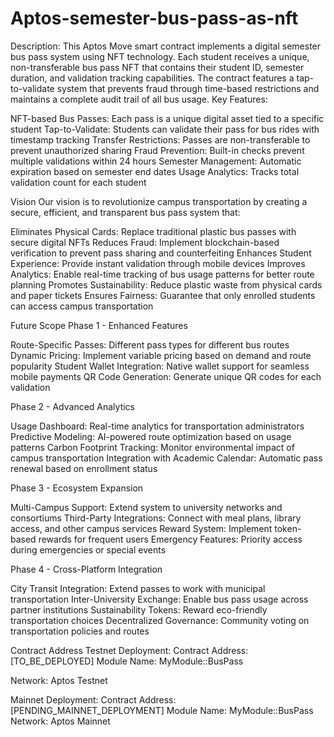 # Aptos-semester-bus-pass-as-nft
Description:
This Aptos Move smart contract implements a digital semester bus pass system using NFT technology. Each student receives a unique, non-transferable bus pass NFT that contains their student ID, semester duration, and validation tracking capabilities. The contract features a tap-to-validate system that prevents fraud through time-based restrictions and maintains a complete audit trail of all bus usage.
Key Features:

NFT-based Bus Passes: Each pass is a unique digital asset tied to a specific student
Tap-to-Validate: Students can validate their pass for bus rides with timestamp tracking
Transfer Restrictions: Passes are non-transferable to prevent unauthorized sharing
Fraud Prevention: Built-in checks prevent multiple validations within 24 hours
Semester Management: Automatic expiration based on semester end dates
Usage Analytics: Tracks total validation count for each student

Vision
Our vision is to revolutionize campus transportation by creating a secure, efficient, and transparent bus pass system that:

Eliminates Physical Cards: Replace traditional plastic bus passes with secure digital NFTs
Reduces Fraud: Implement blockchain-based verification to prevent pass sharing and counterfeiting
Enhances Student Experience: Provide instant validation through mobile devices
Improves Analytics: Enable real-time tracking of bus usage patterns for better route planning
Promotes Sustainability: Reduce plastic waste from physical cards and paper tickets
Ensures Fairness: Guarantee that only enrolled students can access campus transportation

Future Scope
Phase 1 - Enhanced Features

Route-Specific Passes: Different pass types for different bus routes
Dynamic Pricing: Implement variable pricing based on demand and route popularity
Student Wallet Integration: Native wallet support for seamless mobile payments
QR Code Generation: Generate unique QR codes for each validation

Phase 2 - Advanced Analytics

Usage Dashboard: Real-time analytics for transportation administrators
Predictive Modeling: AI-powered route optimization based on usage patterns
Carbon Footprint Tracking: Monitor environmental impact of campus transportation
Integration with Academic Calendar: Automatic pass renewal based on enrollment status

Phase 3 - Ecosystem Expansion

Multi-Campus Support: Extend system to university networks and consortiums
Third-Party Integrations: Connect with meal plans, library access, and other campus services
Reward System: Implement token-based rewards for frequent users
Emergency Features: Priority access during emergencies or special events

Phase 4 - Cross-Platform Integration

City Transit Integration: Extend passes to work with municipal transportation
Inter-University Exchange: Enable bus pass usage across partner institutions
Sustainability Tokens: Reward eco-friendly transportation choices
Decentralized Governance: Community voting on transportation policies and routes

Contract Address
Testnet Deployment:
Contract Address: [TO_BE_DEPLOYED]
Module Name: MyModule::BusPass

Network: Aptos Testnet

Mainnet Deployment:
Contract Address: [PENDING_MAINNET_DEPLOYMENT]
Module Name: MyModule::BusPass
Network: Aptos Mainnet
